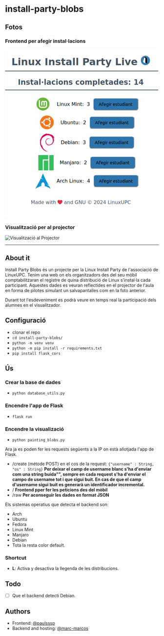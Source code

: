 # install-party-blobs

## Fotos

### Frontend per afegir instal·lacions

![Foto Frontend](/readme-images/ejfrontend.png)

### Visualització per al projector

![Visualització al Projector](/readme-images/balls.gif)

<hr>

## About it 

Install Party Blobs és un projecte per la Linux Install Party de l'associació de LinuxUPC. Tenim una web on els organitzadors des del seu mòbil comptabilitzaran el registre de quina distribució de Linux s'instal·la cada participant. Aquestes dades es veuran reflectides en el projector de l'aula en forma de pilotes simulant un salvapantalles com en la foto anterior.

Durant tot l'esdeveniment es podrà veure en temps real la participació dels alumnes en el visualitzador.

## Configuració

- clonar el repo 
- `cd install-party-blobs/`
- `python -m venv venv`
- `python -m pip install -r requirements.txt`
- `pip install flask_cors`

## Ús

### Crear la base de dades 

- `python database_utils.py`

### Encendre l'app de Flask

- `flask run`

### Encendre la visualizació

- `python painting_blobs.py`

Ara ja es poden fer les requests següents a la IP on està allotjada l'app de Flask.

- /create (métode POST) en el cos de la request: `{"username" : String, "os" : String}` **Per deixar el camp de username blanc s'ha d'enviar com una string buida"", sempre en cada request s'ha d'enviar el campo de username tot i que sigui buit. En cas de que el camp d'username sigui buit es generarà un identificador incremental.**
- / **Frontend pper fer les peticions des del mòbil**
- /raw **Per aconseguir les dades en format JSON**

Els sistemas operatius que detecta el backend son:
- Arch
- Ubuntu
- Fedora
- Linux Mint
- Manjaro
- Debian
- Tota la resta color default.

### Shortcut

- **L**: Activa y desactiva la llegenda de les distribucions.

## Todo
- [ ] Que el backend detecti Debian.

## Authors

- Frontend: [@paulsssp](https://github.com/paulsssp)
- Backend and hosting: [@marc-marcos](https://github.com/marc-marcos)